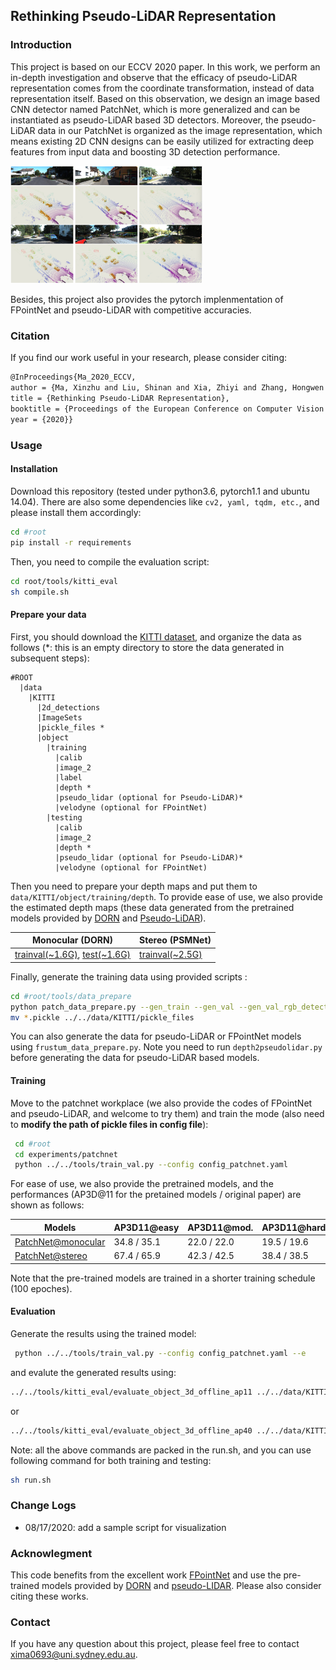 ## Rethinking Pseudo-LiDAR Representation

### Introduction

This project is based on our ECCV 2020 paper. In this work, we perform an in-depth investigation and observe that the efficacy of pseudo-LiDAR representation comes from the coordinate transformation, instead of data representation itself. Based on this observation, we design an image based CNN detector named PatchNet, which is more generalized and can be instantiated as pseudo-LiDAR based 3D detectors. Moreover, the pseudo-LiDAR data in our PatchNet is organized as the image representation, which means existing 2D CNN designs can be easily utilized for extracting deep features from input data and boosting 3D detection performance.



<img src="resources/examples.jpg" alt="vis2" style="zoom:30%;" />



Besides, this project also provides the pytorch implenmentation of FPointNet and pseudo-LiDAR with competitive accuracies. 

### Citation

If you find our work useful in your research, please consider citing:

```latex
@InProceedings{Ma_2020_ECCV,
author = {Ma, Xinzhu and Liu, Shinan and Xia, Zhiyi and Zhang, Hongwen and Zeng, Xingyu and Ouyang, Wanli},
title = {Rethinking Pseudo-LiDAR Representation},
booktitle = {Proceedings of the European Conference on Computer Vision (ECCV)},
year = {2020}}
```



### Usage

#### Installation

Download this repository (tested under python3.6, pytorch1.1 and ubuntu 14.04).  There are also some dependencies like `cv2, yaml, tqdm, etc.`, and please install them accordingly:
```sh
cd #root
pip install -r requirements
```


 Then, you need to compile the evaluation script:

```sh
cd root/tools/kitti_eval
sh compile.sh
```



#### Prepare your data

First, you should download the [KITTI dataset](http://www.cvlibs.net/datasets/kitti/eval_object.php?obj_benchmark=3d), and organize the data as follows  (*: this is an empty directory to store the data generated in subsequent steps):

```
#ROOT
  |data
    |KITTI
      |2d_detections
      |ImageSets
      |pickle_files *
      |object			
        |training
          |calib
          |image_2
          |label
          |depth *
          |pseudo_lidar (optional for Pseudo-LiDAR)*
          |velodyne (optional for FPointNet)
        |testing
          |calib
          |image_2
          |depth *
          |pseudo_lidar (optional for Pseudo-LiDAR)*
          |velodyne (optional for FPointNet)
```

Then you need to prepare your depth maps and put them to `data/KITTI/object/training/depth`. To provide ease of use, we also provide the estimated depth maps (these data generated from the pretrained models provided by [DORN](https://github.com/hufu6371/DORN) and [Pseudo-LiDAR](https://github.com/mileyan/pseudo_lidar)).

| Monocular (DORN)  | Stereo (PSMNet) |
| ---------------- | ------- |
| [trainval(~1.6G)](https://drive.google.com/file/d/1VLG8DbjBnyLjo2OHmrb3-usiBLDcH7JF/view?usp=sharing), [test(~1.6G)](https://drive.google.com/file/d/1dL0vE-2ur031tJ01KYp4qtifxYWcQSN5/view?usp=sharing) | [trainval(~2.5G)](https://drive.google.com/file/d/1CIHsBwBTtAZxKlGJ5jS41OXySNXiqBIF/view?usp=sharing) |

Finally, generate the training data using provided scripts :

```sh
cd #root/tools/data_prepare
python patch_data_prepare.py --gen_train --gen_val --gen_val_rgb_detection --car_only
mv *.pickle ../../data/KITTI/pickle_files
```

You can also generate the data for pseudo-LiDAR or FPointNet models using `frustum_data_prepare.py`. Note you need to run `depth2pseudolidar.py` before generating the data for pseudo-LiDAR based models.



#### Training

Move to the patchnet workplace (we also provide the codes of FPointNet and pseudo-LiDAR, and welcome to try them) and train the mode (also need to **modify the path of pickle files in config file**):

```sh 
 cd #root
 cd experiments/patchnet
 python ../../tools/train_val.py --config config_patchnet.yaml
```


For ease of use, we also provide the pretrained models, and the performances (AP3D@11 for the pretained models / original paper) are shown as follows: 

| Models | AP3D11@easy | AP3D11@mod.| AP3D11@hard|
| -------- | ------- | -------- | ------- |
| [PatchNet@monocular](https://drive.google.com/file/d/14mSm-D1v9i2ICmGc_Nbt_tGg3FxmWj6W/view?usp=sharing) | 34.8 / 35.1 |22.0 / 22.0  |19.5 / 19.6  |
| [PatchNet@stereo](https://drive.google.com/file/d/1fyCqo9i_Pekmh-EonYvDvN-1AxPGvr2n/view?usp=sharing) | 67.4 / 65.9 |42.3 / 42.5  |38.4 / 38.5  |

Note that the pre-trained models are trained in a shorter training schedule (100 epoches).



#### Evaluation

Generate the results using the trained model:

```sh
 python ../../tools/train_val.py --config config_patchnet.yaml --e
```

and evalute the generated results using:

```sh
../../tools/kitti_eval/evaluate_object_3d_offline_ap11 ../../data/KITTI/object/training/label_2 ./output
```
or 
```sh
../../tools/kitti_eval/evaluate_object_3d_offline_ap40 ../../data/KITTI/object/training/label_2 ./output
```

Note: all the above commands are packed in the run.sh, and you can use following command for both training and testing:
```sh
sh run.sh
```



### Change Logs

- 08/17/2020: add a sample script for visualization



### Acknowlegment

This code benefits from the excellent work [FPointNet](https://github.com/charlesq34/frustum-pointnets) and use the pre-trained models provided by [DORN](https://github.com/hufu6371/DORN) and [pseudo-LIDAR](https://github.com/mileyan/pseudo_lidar). Please also consider citing these works.



### Contact

If you have any question about this project, please feel free to contact xima0693@uni.sydney.edu.au.